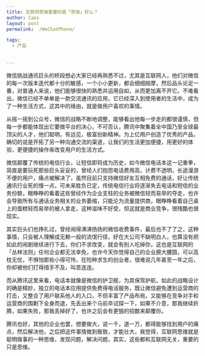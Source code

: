 ```yaml
---
title: 互联网思维重要的是「思维」好么？
author: Caos
layout: post
permalink:  /WeChatPhone/

tags:
  - 产品
  
  
---
```



微信挑战通讯巨头的桥段想必大家已经再熟悉不过，尤其是互联网人，他们对微信的每一次版本迭代都十分的敏感，一个小小更新，都会细细揣摩，然后品头论足一番，对普通人来说，他们能够很快的熟悉并运用自如，从而更加离不开它。不难看出，微信已经不单单是一款交流通讯的应用，它已经深入到使用者的生活中，成为了一种生活方式，这其中的缘由，就是做用户喜欢的事情。
<!--more-->
从摇一摇到公众号，微信的战略不断地调整，能够看出他每一步走的都很谨慎，但每一步都能体现出它要做平台的决心，不可否认，腾讯中聚集着全中国乃至全球最顶尖的人才，他们聪明，有远见，极富创新精神。为上亿用户创造了优秀的产品，确切的说是开拓了另一种沟通交流的渠道，让我们的生活更加便捷，用更好的体验，更便捷的操作来改变用户的生活方式。

微信颠覆了传统的电信行业，让短信即将成为历史，如今微信电话本这一记重拳，简直是要玩死那些巨头妥妥的，曾经人们抱怨电话费用高，计费不透明，长途漫游不便的用户，痛点被解决了，虽然目前只支持微信好友互相免费的通话，好让传统通讯行业死的慢一点，可未来胜负已定，传统电信行业将逐渐失去电话和短信的业务份额，眼睁睁的看着这些曾经作为企业支柱的业务被微信轻而易举的夺走，也许会导致所有与通话业务相关的业务萎缩，只能沦为流量提供商，眼睁睁看着自己桌上的蛋糕轻而易举的被人拿走，这种滋味不好受，但这就是商业竞争，很残酷也很现实。

其实巨头们也挣扎过，曾经闹得沸沸扬扬的微信收费事件，最后也不了了之，这种事情，只会被人理解成无赖一般的流氓行径，好在大公司不缺明白人，也算没有把如此的闹剧继续进行下去，你们不求改变，就会有别人吃掉你，这也是互联网的「丛林法则」任何企业都无法幸免，也许今天你觉得自己的企业膀大腰圆，可以高枕无忧，不惧怕那些小得可怜，在险种求生的创业者，很难说几年甚至一年之后，你却被他们打得措手不及，叫苦连连。

而从腾讯这里来看，电话本就像是微信的护卫舰，为其保驾护航，如此的战略设计的确是精妙，独立的电话本应用提供免费得电话服务，既让微信避免遭到运营商的打击，又整合了用户联系他人的入口，不但丰富了产品布局，又能够在竞争对手和运营商的围剿下全身而退，先丢出来个马前卒试探一下，如果不介意，那我继续折腾，如果失败，那我丢掉好了，也许之后会有更狠的招数来颠覆你。

腾讯也好，其他的企业也罢，想要做大，说一千，道一万，都得能够找到用户的痛点，然后解决他，之后把这件事情做到极致，才能壮大，我觉得，互联网思维就是聪明做事的一种思维，发现问题，解决问题，其实，这些都和互联网无关，重要的只是思维。